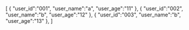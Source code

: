 [
  {
    "user_id":"001",
    "user_name":"a",
    "user_age":"11"
  },
  {
    "user_id":"002",
    "user_name":"b",
    "user_age":"12"
  },
  {
    "user_id":"003",
    "user_name":"b",
    "user_age":"13"
  },
]
